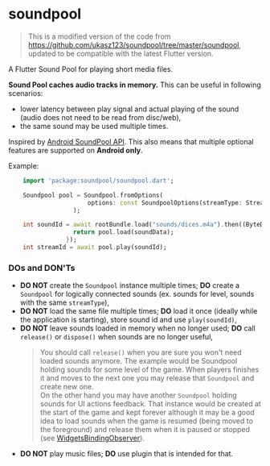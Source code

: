 # soundpool

> This is a modified version of the code from https://github.com/ukasz123/soundpool/tree/master/soundpool, updated to be compatible with the latest Flutter version.

A Flutter Sound Pool for playing short media files.

**Sound Pool caches audio tracks in memory.**
This can be useful in following scenarios:

- lower latency between play signal and actual playing of the sound (audio does not need to be read from disc/web),
- the same sound may be used multiple times.

Inspired by [Android SoundPool API](https://developer.android.com/reference/android/media/SoundPool). This also means that multiple optional features are supported on **Android only**.

Example:

```dart
    import 'package:soundpool/soundpool.dart';

    Soundpool pool = Soundpool.fromOptions(
                      options: const SoundpoolOptions(streamType: StreamType.notification),
                  );

    int soundId = await rootBundle.load("sounds/dices.m4a").then((ByteData soundData) {
                  return pool.load(soundData);
                });
    int streamId = await pool.play(soundId);
```

### DOs and DON'Ts

- **DO NOT** create the `Soundpool` instance multiple times; **DO** create a `Soundpool` for logically connected sounds (ex. sounds for level, sounds with the same `streamType`),
- **DO NOT** load the same file multiple times; **DO** load it once (ideally while the application is starting), store sound id and use `play(soundId)`,
- **DO NOT** leave sounds loaded in memory when no longer used; **DO** call `release()` or `dispose()` when sounds are no longer useful,
  > You should call `release()` when you are sure you won't need loaded sounds anymore. The example would be Soundpool holding sounds for some level of the game. When players finishes it and moves to the next one you may release that `Soundpool` and create new one.\
  > On the other hand you may have another `Soundpool` holding sounds for UI actions feedback. That instance would be created at the start of the game and kept forever although it may be a good idea to load sounds when the game is resumed (being moved to the foreground) and release them when it is paused or stopped (see [WidgetsBindingObserver](https://api.flutter.dev/flutter/widgets/WidgetsBindingObserver/didChangeAppLifecycleState.html)).
- **DO NOT** play music files; **DO** use plugin that is intended for that.
